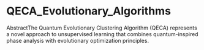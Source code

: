 # QECA_Evolutionary_Algorithms
AbstractThe Quantum Evolutionary Clustering Algorithm (QECA) represents a novel approach to unsupervised learning that combines quantum-inspired phase analysis with evolutionary optimization principles.
